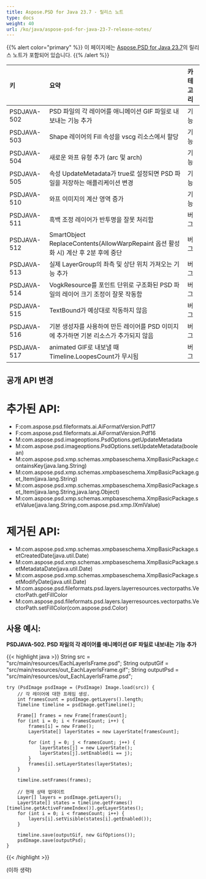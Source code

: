 ```yaml
---
title: Aspose.PSD for Java 23.7 - 릴리스 노트
type: docs
weight: 40
url: /ko/java/aspose-psd-for-java-23-7-release-notes/
---
```


{{% alert color="primary" %}} 이 페이지에는 [Aspose.PSD for Java 23.7](https://downloads.aspose.com/psd/java/new-releases/aspose.psd-for-java-23.7/)의 릴리스 노트가 포함되어 있습니다. {{% /alert %}}

| **키**     | **요약**                                                                                                                                      | **카테고리** |
|:------------|:-------------------------------------------------------------------------------------------------------------------------------------------------|:-------------|
| PSDJAVA-502 | PSD 파일의 각 레이어를 애니메이션 GIF 파일로 내보내는 기능 추가                                         | 기능 |
| PSDJAVA-503 | Shape 레이어의 Fill 속성을 vscg 리소스에서 할당                                        | 기능 |
| PSDJAVA-504 | 새로운 와프 유형 추가 (arc 및 arch)                                                                           | 기능 |
| PSDJAVA-505 | 속성 UpdateMetadata가 true로 설정되면 PSD 파일을 저장하는 애플리케이션 변경       | 기능 |
| PSDJAVA-510 | 와프 이미지의 계산 영역 증가                                                              | 기능 |
| PSDJAVA-511 | 흑백 조정 레이어가 반투명을 잘못 처리함                                           | 버그     |
| PSDJAVA-512 | SmartObject ReplaceContents(AllowWarpRepaint 옵션 활성화 시) 계산 후 2분 후에 중단      | 버그     |
| PSDJAVA-513 | 실제 LayerGroup의 좌측 및 상단 위치 가져오는 기능 추가                            | 버그     |
| PSDJAVA-514 | VogkResource를 포인트 단위로 구조화된 PSD 파일의 레이어 크기 조정이 잘못 작동함     | 버그     |
| PSDJAVA-515 | TextBound가 예상대로 작동하지 않음                                                | 버그     |
| PSDJAVA-516 | 기본 생성자를 사용하여 만든 레이어를 PSD 이미지에 추가하면 기본 리소스가 추가되지 않음 | 버그     |
| PSDJAVA-517 | animated GIF로 내보낼 때 Timeline.LoopesCount가 무시됨                             | 버그     |

## **공개 API 변경**
# **추가된 API:**

- F:com.aspose.psd.fileformats.ai.AiFormatVersion.Pdf17
- F:com.aspose.psd.fileformats.ai.AiFormatVersion.Pdf16
- M:com.aspose.psd.imageoptions.PsdOptions.getUpdateMetadata
- M:com.aspose.psd.imageoptions.PsdOptions.setUpdateMetadata(boolean)
- M:com.aspose.psd.xmp.schemas.xmpbaseschema.XmpBasicPackage.containsKey(java.lang.String)
- M:com.aspose.psd.xmp.schemas.xmpbaseschema.XmpBasicPackage.get_Item(java.lang.String)
- M:com.aspose.psd.xmp.schemas.xmpbaseschema.XmpBasicPackage.set_Item(java.lang.String,java.lang.Object)
- M:com.aspose.psd.xmp.schemas.xmpbaseschema.XmpBasicPackage.setValue(java.lang.String,com.aspose.psd.xmp.IXmlValue)

# **제거된 API:**

- M:com.aspose.psd.xmp.schemas.xmpbaseschema.XmpBasicPackage.setCreatedDate(java.util.Date)
- M:com.aspose.psd.xmp.schemas.xmpbaseschema.XmpBasicPackage.setMetadataDate(java.util.Date)
- M:com.aspose.psd.xmp.schemas.xmpbaseschema.XmpBasicPackage.setModifyDate(java.util.Date)
- M:com.aspose.psd.fileformats.psd.layers.layerresources.vectorpaths.VectorPath.getFillColor
- M:com.aspose.psd.fileformats.psd.layers.layerresources.vectorpaths.VectorPath.setFillColor(com.aspose.psd.Color)

## **사용 예시:**

**PSDJAVA-502. PSD 파일의 각 레이어를 애니메이션 GIF 파일로 내보내는 기능 추가**

{{< highlight java >}}
    String src = "src/main/resources/EachLayerIsFrame.psd";
    String outputGif = "src/main/resources/out_EachLayerIsFrame.gif";
    String outputPsd = "src/main/resources/out_EachLayerIsFrame.psd";

    try (PsdImage psdImage = (PsdImage) Image.load(src)) {
        // 각 레이어에 대한 프레임 생성.
        int framesCount = psdImage.getLayers().length;
        Timeline timeline = psdImage.getTimeline();

        Frame[] frames = new Frame[framesCount];
        for (int i = 0; i < framesCount; i++) {
            frames[i] = new Frame();
            LayerState[] layerStates = new LayerState[framesCount];

            for (int j = 0; j < framesCount; j++) {
                layerStates[j] = new LayerState();
                layerStates[j].setEnabled(i == j);
            }
            frames[i].setLayerStates(layerStates);
        }

        timeline.setFrames(frames);

        // 현재 상태 업데이트
        Layer[] layers = psdImage.getLayers();
        LayerState[] states = timeline.getFrames()[timeline.getActiveFrameIndex()].getLayerStates();
        for (int i = 0; i < framesCount; i++) {
            layers[i].setVisible(states[i].getEnabled());
        }

        timeline.save(outputGif, new GifOptions());
        psdImage.save(outputPsd);
    }
{{< /highlight >}}

(이하 생략)